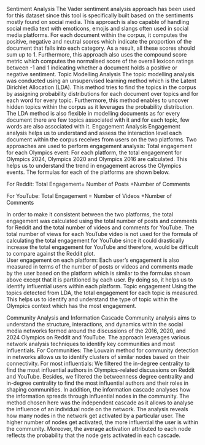 Sentiment Analysis
The Vader sentiment analysis approach has been used for this dataset since this tool is specifically built based on the sentiments mostly found on social media. This approach is also capable of handling social media text with emoticons, emojis and slangs often used in social media platforms. For each document within the corpus, it computes the positive, negative and neutral scores which indicate the proportion of the document that falls into each category. As a result, all these scores should sum up to 1. Furthermore, this approach also uses the compound score metric which computes the normalised score of the overall lexicon ratings between -1 and 1 indicating whether a document holds a positive or negative sentiment.
Topic Modelling Analysis
The topic modelling analysis was conducted using an unsupervised learning method which is the Latent Dirichlet Allocation (LDA). This method tries to find the topics in the corpus by assigning probability distributions for each document over topics and for each word for every topic. Furthermore, this method enables to uncover hidden topics within the corpus as it leverages the probability distribution. The LDA method is also flexible in modelling documents as for every document there are few topics associated with it and for each topic, few words are also associated with it. 
Engagement Analysis
Engagement analysis helps us to understand and assess the interaction level each document within the corpus receives from users on the two platforms. Two approaches are used to perform engagement analysis:
Total engagement for each Olympics event:
For each platform, the total engagement for Olympics 2024, Olympics 2020 and Olympics 2016 are calculated. This helps us to understand the trend in engagement across the Olympics events. The formulas for each of the platforms are shown below.

For Reddit:
Total Engagement= Number of Posts +Number of Comments

For YouTube:
Total Engagement = Number of Videos +Number of Comments

In order to make it consistent between the two platforms, the total engagement was calculated using the total number of posts and comments for Reddit and the total number of videos and comments for YouTube. The total number of views for each YouTube video is not used for the formula of calculating the total engagement for YouTube since it could drastically increase the total engagement for YouTube and therefore, would be difficult to compare against the Reddit plot.  
User engagement on each platform:
Each user’s engagement is also measured in terms of the number of posts or videos and comments made by the user based on the platform which is similar to the formulas shown above except that it is partitioned by each user. By doing so, it helps us to identify influential users within each platform. 
Topic engagement
Using the topics detected from LDA, the total engagement for each topic is measured. This helps us to identify and understand the type of topic within the Olympics context which has the most engagement. 

Community Analysis and Information Cascade
Community analysis aims to understand the structure, interactions, and dynamics within the social media networks formed around the discussions of the 2016, 2020, and 2024 Olympics on Reddit and YouTube. The approach leverages various network analysis techniques to identify key communities and most influentials.
For Communities:
The Louvain method for community detection in networks allows us to identify clusters of similar nodes based on their connectivity. 
For most influentials:
We filtered the in-degree centrality to find the most influential authors in Olympics-related discussions on Reddit and YouTube. Besides, we filtered the betweenness degree centrality and in-degree centrality to find the most influential authors and their roles in shaping communities.
In addition, the information cascade analyses how the information spreads through influential nodes in the community. The method chosen here was the independent cascade as it allows to analyse the influence of an individual node on the network. The analysis reveals how many nodes in the network get activated by a particular user. The higher number of nodes get activated, the more influential the user is within the community. Moreover, the average activation attributed to each node reflects the probability that the node gets activated in each cascade.


